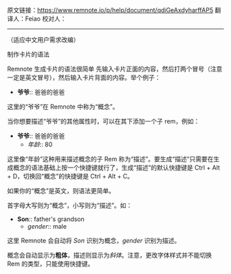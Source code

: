 原文链接：https://www.remnote.io/p/help/document/qdiGeAxdyharffAP5 翻译人：Feiao 校对人：
<hr/>
（适应中文用户需求改编）

制作卡片的语法

Remnote 生成卡片的语法很简单
先输入卡片正面的内容，然后打两个冒号（注意一定是英文冒号），然后输入卡片背面的内容。举个例子：

- **爷爷**:: 爸爸的爸爸

这里的“爷爷”在 Remnote 中称为“概念”。

当你想要描述“爷爷”的其他属性时，可以在其下添加一个子 rem，例如：

- **爷爷**:: 爸爸的爸爸
	- *年龄*:: 80
	
这里像“年龄”这种用来描述概念的子 Rem 称为“描述”。要生成“描述”只需要在生成概念的语法基础上按一个快捷键就行了，生成“描述”的默认快捷键是 Ctrl + Alt + D，切换回“概念”的快捷键是 Ctrl + Alt + C。

如果你的“概念”是英文，则语法更简单。

首字母大写则为“概念”，小写则为“描述”。如：

- **Son**:: father's grandson
	- *gender*:: male
	
这里 Remnote 会自动将 *Son* 识别为概念，*gender* 识别为描述。

概念会自动显示为**粗体**，描述则显示为*斜体*。注意，更改字体样式并不能切换 Rem 的类型，只能使用快捷键。
